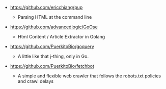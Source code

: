 - https://github.com/ericchiang/pup
  - Parsing HTML at the command line

- https://github.com/advancedlogic/GoOse
  - Html Content / Article Extractor in Golang
  
- https://github.com/PuerkitoBio/goquery
  - A little like that j-thing, only in Go.
  
- https://github.com/PuerkitoBio/fetchbot
  - A simple and flexible web crawler that follows the robots.txt policies and crawl delays 
